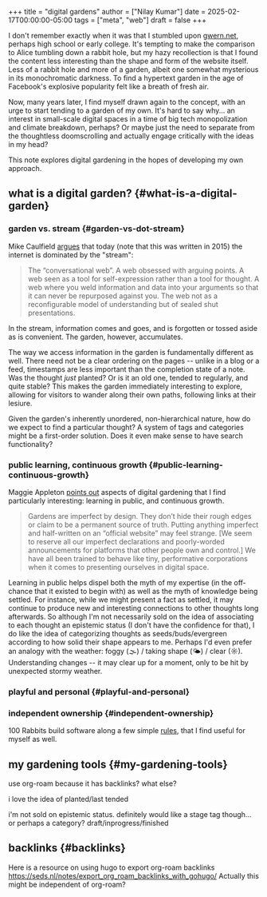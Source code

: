 +++
title = "digital gardens"
author = ["Nilay Kumar"]
date = 2025-02-17T00:00:00-05:00
tags = ["meta", "web"]
draft = false
+++

I don't remember exactly when it was that I stumbled upon [gwern.net](https://gwern.net/), perhaps
high school or early college. It's tempting to make the comparison to Alice
tumbling down a rabbit hole, but my hazy recollection is that I found the
content less interesting than the shape and form of the website itself. Less of
a rabbit hole and more of a garden, albeit one somewhat mysterious in its
monochromatic darkness. To find a hypertext garden in the age of Facebook's
explosive popularity felt like a breath of fresh air.

Now, many years later, I find myself drawn again to the concept, with an urge to
start tending to a garden of my own. It's hard to say why... an interest in
small-scale digital spaces in a time of big tech monopolization and climate
breakdown, perhaps? Or maybe just the need to separate from the thoughtless
doomscrolling and actually engage critically with the ideas in my head?

This note explores digital gardening in the hopes of developing my own approach.


## what is a digital garden? {#what-is-a-digital-garden}


### garden vs. stream {#garden-vs-dot-stream}

Mike Caulfield [argues](https://hapgood.us/2015/10/17/the-garden-and-the-stream-a-technopastoral/) that today (note that this was written in 2015) the
internet is dominated by the "stream":

> The “conversational web”. A web obsessed with arguing points. A web seen as a
> tool for self-expression rather than a tool for thought. A web where you weld
> information and data into your arguments so that it can never be repurposed
> against you. The web not as a reconfigurable model of understanding but of
> sealed shut presentations.

In the stream, information comes and goes, and is forgotten or tossed aside as
is convenient. The garden, however, accumulates.

The way we access information in the garden is fundamentally different as well.
There need not be a clear ordering on the pages -- unlike in a blog or a feed,
timestamps are less important than the completion state of a note. Was the
thought _just_ planted? Or is it an old one, tended to regularly, and quite
stable? This makes the garden immediately interesting to explore, allowing
for visitors to wander along their own paths, following links at their lesiure.

Given the garden's inherently unordered, non-hierarchical nature, how do we
expect to find a particular thought? A system of tags and categories might be a
first-order solution. Does it even make sense to have search functionality?


### public learning, continuous growth {#public-learning-continuous-growth}

Maggie Appleton [points out](https://maggieappleton.com/garden-history) aspects of digital gardening that I find particularly
interesting: learning in public, and continuous growth.

> Gardens are imperfect by design. They don’t hide their rough edges or claim to
> be a permanent source of truth. Putting anything imperfect and half-written on
> an “official website” may feel strange. [We seem to reserve all our imperfect
> declarations and poorly-worded announcements for platforms that other people own
> and control.] We have all been trained to behave like tiny, performative
> corporations when it comes to presenting ourselves in digital space.

Learning in public helps dispel both the myth of my expertise (in the off-chance
that it existed to begin with) as well as the myth of knowledge being settled.
For instance, while we might present a fact as settled, it may continue to
produce new and interesting connections to other thoughts long afterwards. So
although I'm not necessarily sold on the idea of associating to each thought an
epistemic status (I don't have the confidence for that), I do like the idea of
categorizing thoughts as seeds/buds/evergreen according to how solid their shape
appears to me. Perhaps I'd even prefer an analogy with the weather: foggy (🌫) /
taking shape (🌤) / clear (☼). Understanding changes -- it may clear up for a
moment, only to be hit by unexpected stormy weather.


### playful and personal {#playful-and-personal}


### independent ownership {#independent-ownership}

100 Rabbits build software along a few simple [rules](https://100r.co/site/philosophy.html), that I find useful for
myself as well.


## my gardening tools {#my-gardening-tools}

use org-roam because it has backlinks? what else?

i love the idea of planted/last tended

i'm not sold on epistemic status. definitely would like a stage tag though... or
perhaps a category? draft/inprogress/finished


## backlinks {#backlinks}

Here is a resource on using hugo to export org-roam backlinks
<https://seds.nl/notes/export_org_roam_backlinks_with_gohugo/>
Actually this might be independent of org-roam?
